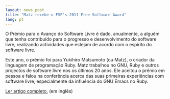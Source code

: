 ```yaml
---
layout: news_post
title: "Matz recebe o FSF's 2011 Free Software Award"
lang: pt
---
```


O Prémio para o Avanço do Software Livre é dado, anualmente, a alguém
que tenha contribuído para o progresso e desenvolvimento do software
livre, realizando actividades que estejam de acordo com o espírito do
software livre.

Este ano, o prémio foi para Yukihiro Matsumoto (ou Matz), o criador da
linguagem de programação Ruby. Matz trabalhou no GNU, Ruby e outros
projectos de software livre nos os últimos 20 anos. Ele aceitou o prémio
em pessoa e falou na conferência acerca das suas primeiras experiências
com software livre, especialmente da influência do GNU Emacs no Ruby.

[Ler artigo completo.][1] (em Inglês)



[1]: https://www.fsf.org/news/2011-free-software-awards-announced 
